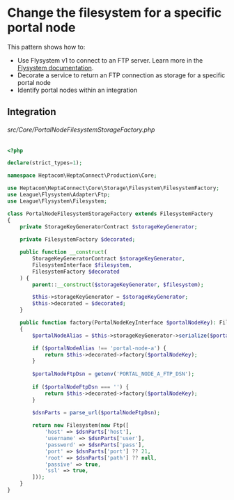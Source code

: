 # Change the filesystem for a specific portal node

This pattern shows how to:

- Use Flysystem v1 to connect to an FTP server. Learn more in the [Flysystem documentation](https://flysystem.thephpleague.com/v1/docs/adapter/ftp/).
- Decorate a service to return an FTP connection as storage for a specific portal node
- Identify portal nodes within an integration


## Integration

###### src/Core/PortalNodeFilesystemStorageFactory.php

```php
<?php

declare(strict_types=1);

namespace Heptacom\HeptaConnect\Production\Core;

use Heptacom\HeptaConnect\Core\Storage\Filesystem\FilesystemFactory;
use League\Flysystem\Adapter\Ftp;
use League\Flysystem\Filesystem;

class PortalNodeFilesystemStorageFactory extends FilesystemFactory
{
    private StorageKeyGeneratorContract $storageKeyGenerator;
    
    private FilesystemFactory $decorated;

    public function __construct(
        StorageKeyGeneratorContract $storageKeyGenerator,
        FilesystemInterface $filesystem,
        FilesystemFactory $decorated
    ) {
        parent::__construct($storageKeyGenerator, $filesystem);

        $this->storageKeyGenerator = $storageKeyGenerator;
        $this->decorated = $decorated;
    }

    public function factory(PortalNodeKeyInterface $portalNodeKey): FilesystemInterface
    {
        $portalNodeAlias = $this->storageKeyGenerator->serialize($portalNodeKey->withAlias());

        if ($portalNodeAlias !== 'portal-node-a') {
            return $this->decorated->factory($portalNodeKey);
        }
        
        $portalNodeFtpDsn = getenv('PORTAL_NODE_A_FTP_DSN');
        
        if ($portalNodeFtpDsn === '') {
            return $this->decorated->factory($portalNodeKey);
        }
        
        $dsnParts = parse_url($portalNodeFtpDsn);

        return new Filesystem(new Ftp([
            'host' => $dsnParts['host'],
            'username' => $dsnParts['user'],
            'password' => $dsnParts['pass'],
            'port' => $dsnParts['port'] ?? 21,
            'root' => $dsnParts['path'] ?? null,
            'passive' => true,
            'ssl' => true,
        ]));
    }
}
```
